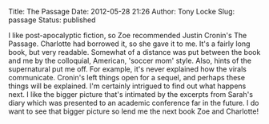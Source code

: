 Title: The Passage
Date: 2012-05-28 21:26
Author: Tony Locke
Slug: passage
Status: published

I like post-apocalyptic fiction, so Zoe recommended Justin Cronin's The Passage. Charlotte had borrowed it, so she gave it to me. It's a fairly long book, but very readable. Somewhat of a distance was put between the book and me by the colloquial, American, 'soccer mom' style. Also, hints of the supernatural put me off. For example, it's never explained how the virals communicate. Cronin's left things open for a sequel, and perhaps these things will be explained. I'm certainly intrigued to find out what happens next. I like the bigger picture that's intimated by the excerpts from Sarah's diary which was presented to an academic conference far in the future. I do want to see that bigger picture so lend me the next book Zoe and Charlotte!
